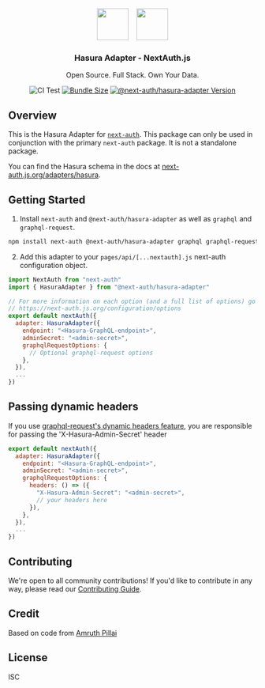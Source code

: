<p align="center">
   <br/>
   <a href="https://next-auth.js.org" target="_blank"><img height="64px" src="https://next-auth.js.org/img/logo/logo-sm.png" /></a>&nbsp;&nbsp;&nbsp;&nbsp;<img height="64px" src="https://raw.githubusercontent.com/nextauthjs/next-auth/main/packages/adapter-hasura/logo.svg" />
   <h3 align="center"><b>Hasura Adapter</b> - NextAuth.js</h3>
   <p align="center">
   Open Source. Full Stack. Own Your Data.
   </p>
   <p align="center" style="align: center;">
      <img src="https://github.com/nextauthjs/next-auth/actions/workflows/release.yml/badge.svg?branch=main" alt="CI Test" />
      <a href="https://www.npmjs.com/package/@next-auth/hasura-adapter" target="_blank"><img src="https://img.shields.io/bundlephobia/minzip/@next-auth/hasura-adapter/next" alt="Bundle Size"/></a>
      <a href="https://www.npmjs.com/package/@next-auth/hasura-adapter" target="_blank"><img src="https://img.shields.io/npm/v/@next-auth/hasura-adapter/next" alt="@next-auth/hasura-adapter Version" /></a>
   </p>
</p>

## Overview

This is the Hasura Adapter for [`next-auth`](https://next-auth.js.org). This package can only be used in conjunction with the primary `next-auth` package. It is not a standalone package.

You can find the Hasura schema in the docs at [next-auth.js.org/adapters/hasura](https://next-auth.js.org/adapters/hasura).

## Getting Started

1. Install `next-auth` and `@next-auth/hasura-adapter` as well as `graphql` and `graphql-request`.

```bash
npm install next-auth @next-auth/hasura-adapter graphql graphql-request
```

2. Add this adapter to your `pages/api/[...nextauth].js` next-auth configuration object.

```js
import NextAuth from "next-auth"
import { HasuraAdapter } from "@next-auth/hasura-adapter"

// For more information on each option (and a full list of options) go to
// https://next-auth.js.org/configuration/options
export default nextAuth({
  adapter: HasuraAdapter({
    endpoint: "<Hasura-GraphQL-endpoint>",
    adminSecret: "<admin-secret>",
    graphqlRequestOptions: {
      // Optional graphql-request options
    },
  }),
  ...
})
```

## Passing dynamic headers

If you use [graphql-request's dynamic headers feature](https://github.com/prisma-labs/graphql-request#passing-dynamic-headers-to-the-client), you are responsible for passing the 'X-Hasura-Admin-Secret' header

```js
export default nextAuth({
  adapter: HasuraAdapter({
    endpoint: "<Hasura-GraphQL-endpoint>",
    adminSecret: "<admin-secret>",
    graphqlRequestOptions: {
      headers: () => ({
        "X-Hasura-Admin-Secret": "<admin-secret>",
        // your headers here
      }),
    },
  }),
  ...
})
```

## Contributing

We're open to all community contributions! If you'd like to contribute in any way, please read our [Contributing Guide](https://github.com/nextauthjs/next-auth/blob/main/CONTRIBUTING.md).

## Credit

Based on code from [Amruth Pillai](https://github.com/AmruthPillai)

## License

ISC
